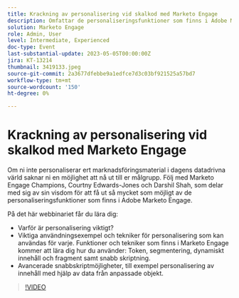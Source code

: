 ```yaml
---
title: Krackning av personalisering vid skalkod med Marketo Engage
description: Omfattar de personaliseringsfunktioner som finns i Adobe Marketo Engage. Token, segmentering, dynamiskt innehåll och fragment samt snabb skriptning.  Avancerade snabbskriptmöjligheter, till exempel personalisering av innehåll med hjälp av data från anpassade objekt.
solution: Marketo Engage
role: Admin, User
level: Intermediate, Experienced
doc-type: Event
last-substantial-update: 2023-05-05T00:00:00Z
jira: KT-13214
thumbnail: 3419133.jpeg
source-git-commit: 2a3677dfebbe9a1edfce7d3c03bf921525a57bd7
workflow-type: tm+mt
source-wordcount: '150'
ht-degree: 0%

---
```



# Krackning av personalisering vid skalkod med Marketo Engage

Om ni inte personaliserar ert marknadsföringsmaterial i dagens datadrivna värld saknar ni en möjlighet att nå ut till er målgrupp. Följ med Marketo Engage Champions, Courtny Edwards-Jones och Darshil Shah, som delar med sig av sin visdom för att få ut så mycket som möjligt av de personaliseringsfunktioner som finns i Adobe Marketo Engage.

På det här webbinariet får du lära dig:

* Varför är personalisering viktigt?
* Viktiga användningsexempel och tekniker för personalisering som kan användas för varje. Funktioner och tekniker som finns i Marketo Engage kommer att lära dig hur du använder: Token, segmentering, dynamiskt innehåll och fragment samt snabb skriptning.
* Avancerade snabbskriptmöjligheter, till exempel personalisering av innehåll med hjälp av data från anpassade objekt.

>[!VIDEO](https://video.tv.adobe.com/v/3419133/?learn=on)
